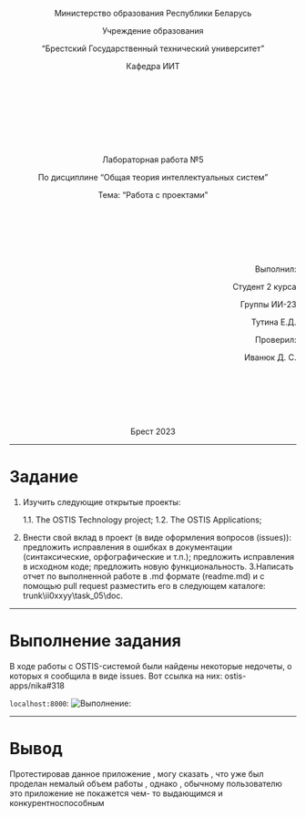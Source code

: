 <p align="center"> Министерство образования Республики Беларусь</p>
<p align="center">Учреждение образования</p>
<p align="center">“Брестский Государственный технический университет”</p>
<p align="center">Кафедра ИИТ</p>
<br><br><br><br><br><br><br>
<p align="center">Лабораторная работа №5</p>
<p align="center">По дисциплине “Общая теория интеллектуальных систем”</p>
<p align="center">Тема: “Работа с проектами”</p>
<br><br><br><br><br>
<p align="right">Выполнил:</p>
<p align="right">Студент 2 курса</p>
<p align="right">Группы ИИ-23</p>
<p align="right">Тутина Е.Д.</p>
<p align="right">Проверил:</p>
<p align="right">Иванюк Д. С.</p>
<br><br><br><br><br>
<p align="center">Брест 2023</p>


---

# Задание

1. Изучить следующие открытые проекты:
   
	1.1. The OSTIS Technology project;
	1.2. The OSTIS Applications;
   
3. Внести свой вклад в проект (в виде оформления вопросов (issues)):
	предложить исправления в ошибках в документации (синтаксические, орфографические и т.п.);
	предложить исправления в исходном коде;
	предложить новую функциональность.
3.Написать отчет по выполненной работе в .md формате (readme.md) и с помощью pull request разместить его в следующем каталоге: trunk\ii0xxyy\task_05\doc.
---
# Выполнение задания
В ходе работы с OSTIS-системой были найдены некоторые недочеты, о которых я сообщила в виде issues. Вот ссылка на них: 
ostis-apps/nika#318


```localhost:8000```:
![Выполнение:](screen.jpg)


---
# Вывод 
Протестировав данное приложение , могу сказать , что уже был проделан немалый объем работы , однако , обычному пользователю это приложение не покажется чем- то выдающимся и конкурентноспособным
